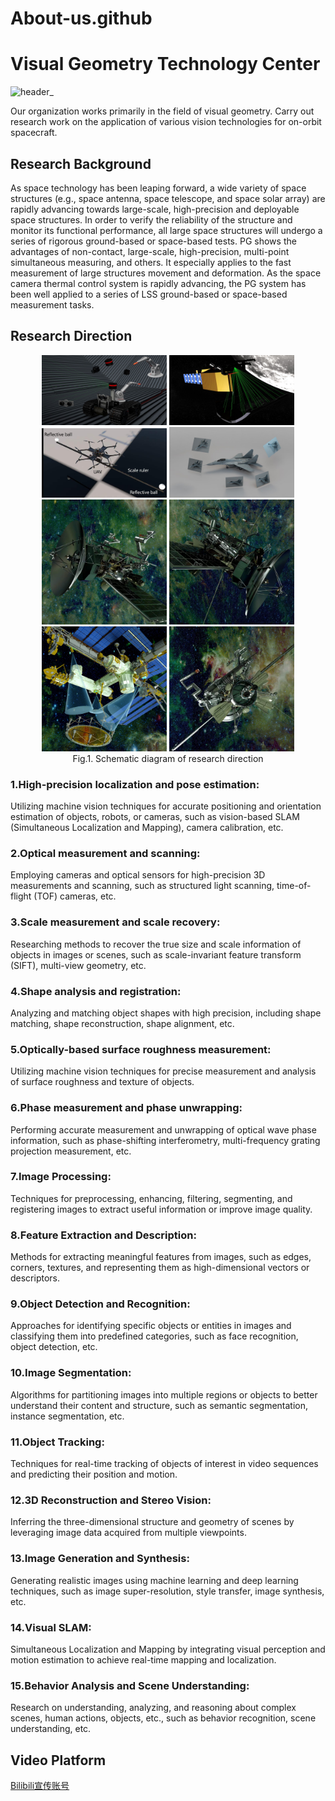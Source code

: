 # About-us.github





# Visual Geometry Technology Center
![header_](https://github.com/VG-TechCenter/About-us.github/assets/109327979/ceb4f562-e229-442c-9052-de728b38728a)

Our organization works primarily in the field of visual geometry. Carry out research work on the application of various vision technologies for on-orbit spacecraft.

## Research Background
As space technology has been leaping forward, a wide variety of space structures (e.g., space antenna, space telescope, and space solar array) are rapidly advancing towards large-scale, high-precision and deployable space structures. In order to verify the reliability of the structure and monitor its functional performance, all large space structures will undergo a series of rigorous ground-based or space-based tests. PG shows the advantages of non-contact, large-scale, high-precision, multi-point simultaneous measuring, and others. It especially applies to the fast measurement of large structures movement and deformation. As the space camera thermal control system is rapidly advancing, the PG system has been well applied to a series of LSS ground-based or space-based measurement tasks.

## Research Direction
<p align="center">

<img src=https://github.com/VG-TechCenter/About-us.github/blob/main/About_us_IMG/2.jpg alt="Fig.2. Convergence speed" width="200"/>
<img src=https://github.com/VG-TechCenter/About-us.github/blob/main/About_us_IMG/3.jpg alt="Fig.3. Object value" width="200"/>
<img src=https://github.com/VG-TechCenter/About-us.github/blob/main/About_us_IMG/8.jpg alt="Fig.3. Object value" width="200"/>
<img src=https://github.com/VG-TechCenter/About-us.github/blob/main/About_us_IMG/4.jpg alt="Fig.4. Consumed Time" width="200"/><br>
<img src=https://github.com/VG-TechCenter/About-us.github/blob/main/About_us_IMG/7.jpg alt="Fig.4. Consumed Time" width="200"/>
<img src=https://github.com/VG-TechCenter/About-us.github/blob/main/About_us_IMG/5.jpg alt="Fig.4. Consumed Time" width="200"/>
<img src=https://github.com/VG-TechCenter/About-us.github/blob/main/About_us_IMG/1.jpg alt="Fig.2. Convergence speed" width="200"/>
<img src=https://github.com/VG-TechCenter/About-us.github/blob/main/About_us_IMG/6.jpg alt="Fig.4. Consumed Time" width="200"/><br>
Fig.1. Schematic diagram of research direction<br>
</p>


### 1.High-precision localization and pose estimation:<br>
Utilizing machine vision techniques for accurate positioning and orientation estimation of objects, robots, or cameras, such as vision-based SLAM (Simultaneous Localization and Mapping), camera calibration, etc.<br>
### 2.Optical measurement and scanning: 

Employing cameras and optical sensors for high-precision 3D measurements and scanning, such as structured light scanning, time-of-flight (TOF) cameras, etc.<br>
### 3.Scale measurement and scale recovery: 

Researching methods to recover the true size and scale information of objects in images or scenes, such as scale-invariant feature transform (SIFT), multi-view geometry, etc.<br>
### 4.Shape analysis and registration: 

Analyzing and matching object shapes with high precision, including shape matching, shape reconstruction, shape alignment, etc.<br>
### 5.Optically-based surface roughness measurement: 

Utilizing machine vision techniques for precise measurement and analysis of surface roughness and texture of objects.<br>
### 6.Phase measurement and phase unwrapping: 

Performing accurate measurement and unwrapping of optical wave phase information, such as phase-shifting interferometry, multi-frequency grating projection measurement, etc.<br>
### 7.Image Processing: 

Techniques for preprocessing, enhancing, filtering, segmenting, and registering images to extract useful information or improve image quality.<br>
### 8.Feature Extraction and Description: 

Methods for extracting meaningful features from images, such as edges, corners, textures, and representing them as high-dimensional vectors or descriptors.<br>
### 9.Object Detection and Recognition: 

Approaches for identifying specific objects or entities in images and classifying them into predefined categories, such as face recognition, object detection, etc.<br>
### 10.Image Segmentation: 

Algorithms for partitioning images into multiple regions or objects to better understand their content and structure, such as semantic segmentation, instance segmentation, etc.<br>
### 11.Object Tracking: 

Techniques for real-time tracking of objects of interest in video sequences and predicting their position and motion.<br>
### 12.3D Reconstruction and Stereo Vision: 

Inferring the three-dimensional structure and geometry of scenes by leveraging image data acquired from multiple viewpoints.<br>
### 13.Image Generation and Synthesis: 

Generating realistic images using machine learning and deep learning techniques, such as image super-resolution, style transfer, image synthesis, etc.<br>
### 14.Visual SLAM: 

Simultaneous Localization and Mapping by integrating visual perception and motion estimation to achieve real-time mapping and localization.<br>
### 15.Behavior Analysis and Scene Understanding: 

Research on understanding, analyzing, and reasoning about complex scenes, human actions, objects, etc., such as behavior recognition, scene understanding, etc.<br>



## Video Platform
[Bilibili宣传账号](https://space.bilibili.com/108097045?spm_id_from=333.1007.0.0)  <br>
